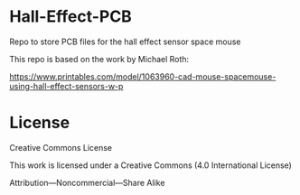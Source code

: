 # Hall-Effect-PCB
 Repo to store PCB files for the hall effect sensor space mouse 


This repo is based on the work by Michael Roth:

https://www.printables.com/model/1063960-cad-mouse-spacemouse-using-hall-effect-sensors-w-p

# License 
Creative Commons License  

This work is licensed under a Creative Commons (4.0 International License)

Attribution—Noncommercial—Share Alike